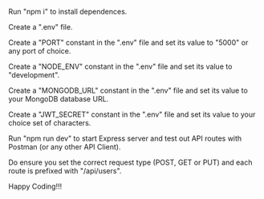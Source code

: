 Run "npm i" to install dependences.

Create a ".env" file.

Create a "PORT" constant in the ".env" file and set its value to "5000" or any port of choice.

Create a "NODE_ENV" constant in the ".env" file and set its value to "development".

Create a "MONGODB_URL" constant in the ".env" file and set its value to your MongoDB database URL.

Create a "JWT_SECRET" constant in the ".env" file and set its value to your choice set of characters.

Run "npm run dev" to start Express server and test out API routes with Postman (or any other API Client).

Do ensure you set the correct request type (POST, GET or PUT) and each route is prefixed with "/api/users".

Happy Coding!!!

